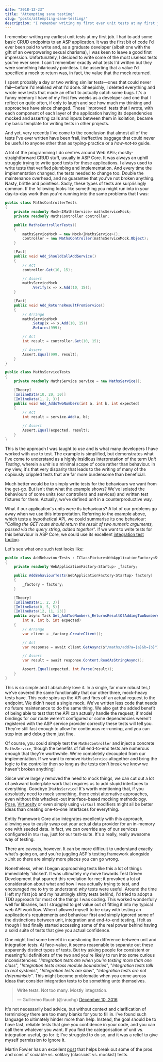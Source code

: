 ```yaml
---
date: "2018-12-23"
title: "Attempting sane testing"
slug: "posts/attempting-sane-testing/"
description: "I remember writing my first ever unit tests at my first job. Unfortunately, I decided to write some of the most useless tests you've ever seen."
---
```

I remember writing my earliest unit tests at my first job. I had to add some basic CRUD endpoints to an ASP application.
It was the first bit of code I'd ever been paid to write and, as a graduate developer (albeit one with the gift of an overpowering sexual charisma), I was keen to leave a good first impression.
Unfortunately, I decided to write some of the most useless tests you've ever seen. I can't remember exactly what tests
I'd written but they were something hilariously pointless. Like asserting that a value I'd specified a mock to return
was, in fact, the value that the mock returned.

I spent probably a day or two writing similar tests—ones that could never fail—before I'd realised what I'd done.
Sheepishly, I deleted everything and wrote new tests that made an effort to actually catch some bugs.
It's a funny memory I have of my first few weeks as a developer and one that I reflect on quite often, if only to laugh and
see how much my thinking and approaches have since changed. Those 'improved' tests that I wrote, with each component of each layer
of the application having its dependencies mocked and asserting calls and inputs between them in isolation, became my
basic template for writing tests in other projects.

And yet, very recently I've come to the conclusion that almost all of the tests I've ever written have been frail, 
ineffective baggage that could never be useful to anyone other than as typing-practice or a _how-not-to_ guide.

A lot of the programming I do centres around Web APIs; mostly-straightforward CRUD stuff, usually in ASP Core. 
It was always an uphill struggle trying to write good tests for these applications.
I always used to write tests that verified plumbing and implementation. And every time the implementation changed, the tests needed to change too.
Double the maintenance overhead, and no guarantee that you've not broken anything. Nasty, brittle and pointless. 
Sadly, these types of tests are surprisingly common. 
If the following looks like something you might run into in your day-to-day work then you're running into the same
problems that I was:

```csharp
public class MathsControllerTests
{
    private readonly Mock<IMathsService> mathsServiceMock;
    private readonly MathsController controller;

    public MathsControllerTests()
    {
        mathsServiceMock = new Mock<IMathsService>();
        controller = new MathsController(mathsServiceMock.Object);
    }

    [Fact]
    public void Add_ShouldCallAddService()
    {
        // Act
        controller.Get(10, 15);

        // Assert
        mathsServiceMock
            .Verify(x => x.Add(10, 15));
    }

    [Fact]
    public void Add_ReturnsResultFromService()
    {
        // Arrange
        mathsServiceMock
            .Setup(x => x.Add(10, 15))
            .Returns(999);

        // Act
        int result = controller.Get(10, 15);

        // Assert
        Assert.Equal(999, result);
    }
}

public class MathsServiceTests
{
    private readonly MathsService service = new MathsService();

    [Theory]
    [InlineData(10, 20, 30)]
    [InlineData(1, 2, 3)]
    public void Add_AddsTwoNumbers(int a, int b, int expected)
    {
        // Act
        int result = service.Add(a, b);

        // Assert
        Assert.Equal(expected, result);
    }
}
```

This is the approach I was taught to use and is what many developers I have worked with use to test. The example is simplified, but demonstrates
what I've come to understand as a highly insidious interpretation of the term _Unit Testing_, wherein a _unit_ is a minimal scope of
code rather than behaviour. In my view, it's that very disparity that leads to the writing of many of the copiously crippled tests that are far more 
burdensome than beneficial.

Much better would be to simply write tests for the behaviours we want from the get-go. But isn't that what the example shows?
We've isolated the behaviours of some units (our controllers and services) and written test fixtures for them. Actually, 
we've defined _unit_ in a counterproductive way.

What if our application's units were its behaviours? A lot of our problems go away when we use this interpretation. 
Referring to the example above, which tests a hypothetical API, we could summarise its one behaviour: "_Calling the GET route should return the result
of two numeric arguments, passed via the query string, added together_". If we want to write tests for this behaviour in ASP Core, we could
use its excellent [integration test tooling](https://docs.microsoft.com/en-us/aspnet/core/test/integration-tests?view=aspnetcore-2.2).

Let's see what one such test looks like:

```csharp
public class AddBehaviourTests : IClassFixture<WebApplicationFactory<Startup>>
{
    private readonly WebApplicationFactory<Startup> _factory;

    public AddBehaviourTests(WebApplicationFactory<Startup> factory)
    {
        _factory = factory;
    }

    [Theory]
    [InlineData(1, 2, 3)]
    [InlineData(0, 5, 5)]
    [InlineData(12, 11, 23)]
    public async Task Get_AddTwoNumbers_ReturnsResultOfAddingTwoNumbers(
        int a, int b, int expected)
    {
        // Arrange
        var client = _factory.CreateClient();

        // Act
        var response = await client.GetAsync($"/maths/add?a={a}&b={b}");

        // Assert
        var result = await response.Content.ReadAsStringAsync();

        Assert.Equal(expected, int.Parse(result));
    }
}
```

This is so simple and I absolutely love it. In a single, far more robust tes,t we've covered the same functionality
that our other three, mock-heavy tests have. This code spins up the API and fires off an actual request to the endpoint. 
We didn't need a single mock. We've written less code that needs no future maintenance to do the same thing.
We also get the added benefit of being able to test that the API can actually handle the request; if model bindings for
our route weren't configured or some dependencies weren't registered with the ASP service provider correctly these tests will tell you. 
They're still fast enough to allow for continuous re-running, and you can step into and debug them just fine.

Of course, you could simply test the `MathsController` and inject a concrete `MathsService`, though the benefits of full end-to-end tests
are numerous enough that they're worthwhile. We're completely decoupled from our implementation. If we want to remove `MathsService` altogether 
and bring the logic to the controller then so long as the tests don't break we know we haven't broken anything! 

Since we've largely removed the need to mock things, we can cut out a lot of awkward boilerplate work that 
requires us to add stupid interfaces to everything. Goodbye `IMathsService`! 
It's worth mentioning that, if you absolutely need to mock something, there exist alternative approaches, even without this 
whacked-out interface-based mocking methodology. [Pose](https://github.com/tonerdo/pose), [Virtuosity](https://github.com/Fody/Virtuosity) 
or even simply using `virtual` modifiers might all be better ideas than creating one-to-one interfaces for everything.

Entity Framework Core also integrates excellently with this approach, allowing you to easily swap out your actual data 
provider for an in-memory one with seeded data. In fact, we can override any of our services
configured in `Startup`, just for our test-suite. It's a really, really awesome way of testing.

There are caveats, however. It can be more difficult to understand exactly what's going on, and you're juggling
ASP's testing framework alongside xUnit so there are simply more places you can go wrong.

Nonetheless, when I began approaching tests like this a lot of things immediately 'clicked'. It was ultimately my move towards Test Driven Development
that spurred this revelation for me; it provoked a lot of consideration about what and how I was actually trying to test, and encouraged me to
try to understand _why_ tests were useful. Around the time I left my first job and my hauntingly shitty tests behind, I'd tried to adopt
a TDD approach for most of the things I was coding. This worked wonderfully well for libraries, but I struggled to get value out of fitting it into
my typical web API workflow. When I allowed myself to be okay with testing an application's requirements and behaviour first 
and simply ignored some of the distinctions between unit, integration and end-to-end testing, I felt as though I had finally
started accessing some of the real power behind having a solid suite of tests that give you actual confidence.

One might find some benefit in questioning the difference between unit and integration tests. At face-value, it seems reasonable
to separate out these apparently distinct types of tests. But try asking people for consistent or meaningful definitions of the two
and you're likely to run into some curious inconsistencies: "_Integration tests are when you're testing more than
one class_", "_Integration tests cross module boundaries_", "_Integration tests talk to real systems_", "_Integration tests are slow_",
"_Integration tests are not deterministic_".
This might become problematic when you come across ideas that consider integration tests to be something unto themselves.

<blockquote class="twitter-tweet" data-lang="en">
    <p lang="en" dir="ltr">Write tests. Not too many. Mostly integration.</p>&mdash; Guillermo Rauch (@rauchg)
    <a href="https://twitter.com/rauchg/status/807626710350839808?ref_src=twsrc%5Etfw">December 10, 2016</a>
</blockquote>

It's not necessarily bad advice, but without context and clarification of terminology there are too many blanks for you to fill in.
I've found such language to ultimately hinder more than help. Instead, the goal should be to have fast, reliable tests that
give you confidence in your code, and you can call them whatever you want. If you find the categorisation of unit vs. integration useful, go for it;
I've struggled to do so, and it was a relief to give myself permission to ignore it.

Martin Fowler has an excellent [post](https://martinfowler.com/bliki/UnitTest.html) that helps break out some of
the pros and cons of sociable vs. solitary (classicist vs. mockist) tests.

